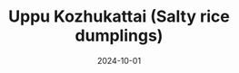 ---
title: 'Uppu Kozhukattai (Salty rice dumplings)'
date: 2024-10-01
permalink: /posts/2024/10/salty-kozhukattai/
tags:
  - South Indian Recipe
---